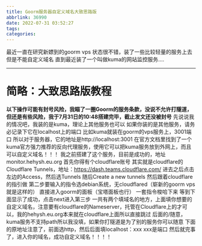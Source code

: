 ```yaml
---
title: Goorm服务器自定义域名大致思路版
abbrlink: 36990
date: 2022-07-31 03:52:27
tags:
categories:
---
```

最近一直在研究新嫖到的goorm vps
状态很不错，装了一些比较轻量的服务上去
但是不能自定义域名
直到最近装了一个叫做kuma的网站监控服务....
<!-- more -->
---
# 简略：大致思路版教程
**以下操作可能有封号风险，我瞄了一圈Goorm的服务条款，没说不允许打隧道，但还是有些风险，我于7月31日的10:48搭建完毕，截止发文还没被封号**
先说说我的情况吧，我装的是kuma，理论上其他服务也可以
如果你装的是其他服务，请务必记录下它在localhost上的端口
比如kuma就装在goorm的vps服务上，3001端口
所以对于服务器，它的地址是http://localhost:3001
在官方文档里找到了一个kuma官方强力推荐的反向代理服务，使用它可以把kuma服务放到外网上，而且可以自定义域名！！！
我之前搭建了这个服务，目前是成功的，地址monitor.hehysh.eu.org
首先你得有个cloudflare账号
其实就是cloudflare的Cloudflare Tunnels，地址：https://dash.teams.cloudflare.com/
进去之后点击左边的Access，然后选Tunnels
随后Create a new tunnels
然后跟着cloudflare的指引做
第二步要输入的指令选debian系统，无cloudflared（崭新的goorm vps就是这样的）
直接进入goorm的面板（宝塔面板也行）
一套指令梭哈下来
等到下面显示了成功，点击next进入第三步
一共有两个填域名的地方，上面填你想要的自定义域名，注意要有cloudflare的Nameserver，托管在Cloudflare上的才可以，我的hehysh.eu.org本来就在cloudflare上面所以直接跳过
后面的/随意，kuma服务不支持path所以我没填，如果你打隧道是为了别的服务你可以随意
下面的原地址注意了，前面选http，然后后面填localhost：xxx
xxx是端口
然后就完事了，进入你的域名，成功自定义域名！！！！
